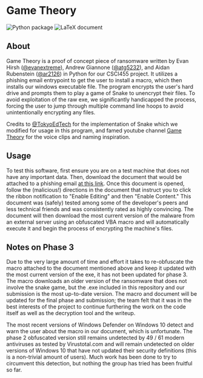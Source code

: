 # Game Theory

![Python package](https://github.com/evanextreme/CSCI455/workflows/Python%20package/badge.svg) ![LaTeX document](https://github.com/evanextreme/CSCI455/workflows/Build%20LaTeX%20document/badge.svg)

## About

Game Theory is a proof of concept piece of ransomware written by Evan Hirsh ([@evanextreme](https://github.com/evanextreme)), Andrew Giannone ([@atg5232](https://github.com/atg5232)), and Aidan Rubenstein ([@ar2126](https://github.com/ar2126)) in Python for our CSCI455 project. It utilizes a phishing email entrypoint to get the user to install a macro, which then installs our windows executable file. The program encrypts the user's hard drive and prompts them to play a game of Snake to unencrypt their files. To avoid exploitation of the raw exe, we significantly handicapped the process, forcing the user to jump through multiple command line hoops to avoid unintentionally encrypting any files.

Credits to [@TokyoEdTech](https://github.com/tokyoedtech) for the implementation of Snake which we modified for usage in this program, and famed youtube channel [Game Theory](https://www.youtube.com/user/MatthewPatrick13) for the voice clips and naming inspiration.

## Usage

To test this software, first ensure you are on a test machine that does not have any important data. Then, download the document that would be attached to a phishing email [at this link](https://github.com/evanextreme/CSCI455/blob/master/phish/important_document.docm). Once this document is opened, follow the (malicious!) directions in the document that instruct you to click the ribbon notification to "Enable Editing" and then "Enable Content." This document was (safely) tested among some of the developer's peers and less technical friends and was consistently rated as highly convincing. The document will then download the most current version of the malware from an external server using an obfuscated VBA macro and will automatically execute it and begin the process of encrypting the machine's files.

## Notes on Phase 3

Due to the very large amount of time and effort it takes to re-obfuscate the macro attached to the document mentioned above and keep it updated with the most current version of the exe, it has not been updated for phase 3. The macro downloads an older version of the ransomware that does not involve the snake game, but the .exe included in this repository and our submission is the most up-to-date version. The macro and document will be updated for the final phase and submission; the team felt that it was in the best interests of the project to continue furthering the work on the code itself as well as the decryption tool and the writeup.

The most recent versions of Windows Defender on Windows 10 detect and warn the user about the macro in our document, which is unfortunate. The phase 2 obfuscated version still remains undetected by 49 / 61 modern antiviruses as tested by Virustotal.com and will remain undetected on older versions of Windows 10 that have not updated their security definitions (this is a non-trivial amount of users). Much work has been done to try to circumvent this detection, but nothing the group has tried has been fruitful so far.
